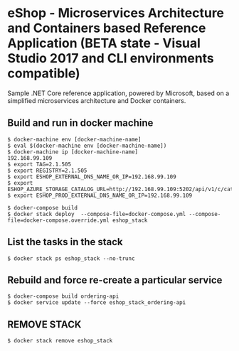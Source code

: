 # eShop - Microservices Architecture and Containers based Reference Application (**BETA state** - Visual Studio 2017 and CLI environments compatible)
Sample .NET Core reference application, powered by Microsoft, based on a simplified microservices architecture and Docker containers.

## Build and run in docker machine
```
$ docker-machine env [docker-machine-name]
$ eval $(docker-machine env [docker-machine-name])
$ docker-machine ip [docker-machine-name]
192.168.99.109
$ export TAG=2.1.505
$ export REGISTRY=2.1.505
$ export ESHOP_EXTERNAL_DNS_NAME_OR_IP=192.168.99.109
$ export ESHOP_AZURE_STORAGE_CATALOG_URL=http://192.168.99.109:5202/api/v1/c/catalog/items/[0]/pic/
$ export ESHOP_PROD_EXTERNAL_DNS_NAME_OR_IP=192.168.99.109

$ docker-compose build
$ docker stack deploy  --compose-file=docker-compose.yml --compose-file=docker-compose.override.yml eshop_stack
```

## List the tasks in the stack
```
$ docker stack ps eshop_stack --no-trunc
```

## Rebuild and force re-create a particular service
```
$ docker-compose build ordering-api
$ docker service update --force eshop_stack_ordering-api
```

## REMOVE STACK
```
$ docker stack remove eshop_stack
```

